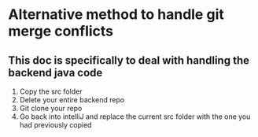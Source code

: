 # Alternative method to handle git merge conflicts

## This doc is specifically to deal with handling the backend java code

1. Copy the src folder
2. Delete your entire backend repo
3. Git clone your repo
4. Go back into intelliJ and replace the current src folder with the one you had previously copied
